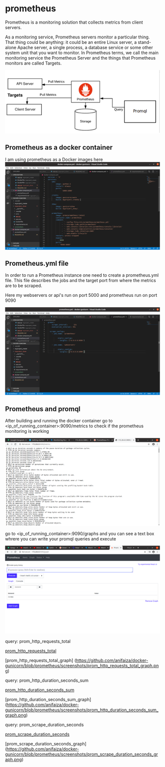 # prometheus
Prometheus is a monitoring solution that collects metrics from client servers.

As a monitoring service, Prometheus servers monitor a particular thing.
That thing could be anything: it could be an entire Linux server, a stand-alone Apache server, a single process, a database service or some other system unit that you want to monitor.
In Prometheus terms, we call the main monitoring service the Prometheus Server and the things that Prometheus monitors are called Targets.

![how prom works](https://github.com/anifaiza/docker-gunicorn/blob/prometheus/screenshots/promDiagram.png)


## Prometheus as a docker container
I am using prometheus as a Docker images here
![prometheus container](https://github.com/anifaiza/docker-gunicorn/blob/prometheus/screenshots/promContainer.png)

## Prometheus.yml file
In order to run a Prometheus instance one need to create a prometheus.yml file. This file describes the jobs and the target port from where the metrics are to be scraped.

Here my webservers or api's run on port 5000 and prometheus run on port 9090

![prometheus.yml](https://github.com/anifaiza/docker-gunicorn/blob/prometheus/screenshots/promYml.png)

## Prometheus and promql
After building and running the docker container go to 
<ip_of_running_container>:9090/metrics to check if the prometheus monitoring is working

![prometheus metrics](https://github.com/anifaiza/docker-gunicorn/blob/prometheus/screenshots/promMetrics.png)

go to <ip_of_running_container>:9090/graphs
and you can see a text box whrere you can write your promql queries and execute

![prometheus interface](https://github.com/anifaiza/docker-gunicorn/blob/prometheus/screenshots/promInterfaeAt9090Port.png)

query: prom_http_requests_total

[prom_http_requests_total](https://github.com/anifaiza/docker-gunicorn/blob/prometheus/screenshots/prom_http_requests_total.png) 

[prom_http_requests_total_graph]
(https://github.com/anifaiza/docker-gunicorn/blob/prometheus/screenshots/prom_http_requests_total_graph.png)

query: prom_http_duration_seconds_sum

[prom_http_duration_seconds_sum](https://github.com/anifaiza/docker-gunicorn/blob/prometheus/screenshots/prom_http_duration_seconds_sum.png) 

[prom_http_duration_seconds_sum_graph]
(https://github.com/anifaiza/docker-gunicorn/blob/prometheus/screenshots/prom_http_duration_seconds_sum_graph.png)

query: prom_scrape_duration_seconds

[prom_scrape_duration_seconds](https://github.com/anifaiza/docker-gunicorn/blob/prometheus/screenshots/prom_scrape_duration_seconds.png) 

[prom_scrape_duration_seconds_graph]
(https://github.com/anifaiza/docker-gunicorn/blob/prometheus/screenshots/prom_scrape_duration_seconds_graph.png)


